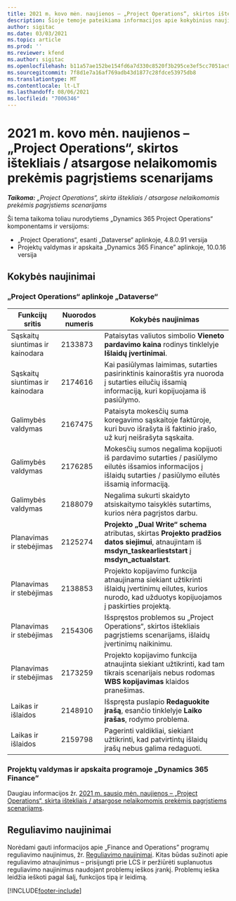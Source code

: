 ```yaml
---
title: 2021 m. kovo mėn. naujienos – „Project Operations“, skirtos ištekliais / atsargose nelaikomomis prekėmis pagrįstiems scenarijams
description: Šioje temoje pateikiama informacijos apie kokybinius naujinimus, pasiekiamus 2021 m. kovo mėn. „Project Operations”, skirtos ištekliais / atsargose nelaikomomis prekėmis pagrįstiems scenarijams, leidime.
author: sigitac
ms.date: 03/03/2021
ms.topic: article
ms.prod: ''
ms.reviewer: kfend
ms.author: sigitac
ms.openlocfilehash: b11a57ae152be154fd6a7d330c8520f3b295ce3ef5cc7051ac9b343e3bcdbe12
ms.sourcegitcommit: 7f8d1e7a16af769adb43d1877c28fdce53975db8
ms.translationtype: MT
ms.contentlocale: lt-LT
ms.lasthandoff: 08/06/2021
ms.locfileid: "7006346"
---
```

# <a name="whats-new-march-2021---project-operations-for-resourcenon-stocked-based-scenarios"></a>2021 m. kovo mėn. naujienos – „Project Operations“, skirtos ištekliais / atsargose nelaikomomis prekėmis pagrįstiems scenarijams

_**Taikoma:** „Project Operations“, skirta ištekliais / atsargose nelaikomomis prekėmis pagrįstiems scenarijams_

Ši tema taikoma toliau nurodytiems „Dynamics 365 Project Operations“ komponentams ir versijoms:

- „Project Operations“, esanti „Dataverse“ aplinkoje, 4.8.0.91 versija 
- Projektų valdymas ir apskaita „Dynamics 365 Finance” aplinkoje, 10.0.16 versija 

## <a name="quality-updates"></a>Kokybės naujinimai

### <a name="project-operations-on-dataverse"></a>„Project Operations“ aplinkoje „Dataverse“


| **Funkcijų sritis** | **Nuorodos numeris** | **Kokybės naujinimas** |
| --- | --- | --- |
| Sąskaitų siuntimas ir kainodara | 2133873 | Pataisytas valiutos simbolio **Vieneto pardavimo kaina** rodinys tinklelyje **Išlaidų įvertinimai**. |
| Sąskaitų siuntimas ir kainodara | 2174616 | Kai pasiūlymas laimimas, sutarties pasirinktinis kainoraštis yra nuoroda į sutarties eilučių išsamią informaciją, kuri kopijuojama iš pasiūlymo. |
| Galimybės valdymas | 2167475 | Pataisyta mokesčių suma koregavimo sąskaitoje faktūroje, kuri buvo išrašyta iš faktinio įrašo, už kurį neišrašyta sąskaita. |
| Galimybės valdymas | 2176285 | Mokesčių sumos negalima kopijuoti iš pardavimo sutarties / pasiūlymo eilutės išsamios informacijos į išlaidų sutarties / pasiūlymo eilutės išsamią informaciją. |
| Galimybės valdymas | 2188079 | Negalima sukurti skaidyto atsiskaitymo taisyklės sutartims, kurios nėra pagrįstos darbu. |
| Planavimas ir stebėjimas | 2125274 | **Projekto „Dual Write“ schema** atributas, skirtas **Projekto pradžios datos siejimui**, atnaujintam iš **msdyn\_taskearlieststart** į **msdyn\_actualstart**. |
| Planavimas ir stebėjimas | 2138853 | Projekto kopijavimo funkcija atnaujinama siekiant užtikrinti išlaidų įvertinimų eilutes, kurios nurodo, kad užduotys kopijuojamos į paskirties projektą. |
| Planavimas ir stebėjimas | 2154306 | Išspręstos problemos su „Project Operations“, skirtos ištekliais pagrįstiems scenarijams, išlaidų įvertinimų naikinimu. |
| Planavimas ir stebėjimas | 2173259 | Projekto kopijavimo funkcija atnaujinta siekiant užtikrinti, kad tam tikrais scenarijais nebus rodomas **WBS kopijavimas** klaidos pranešimas. |
| Laikas ir išlaidos | 2148910 | Išspręsta puslapio **Redaguokite įrašą**, esančio tinklelyje **Laiko įrašas**, rodymo problema. |
| Laikas ir išlaidos | 2159798 | Pagerinti valdikliai, siekiant užtikrinti, kad patvirtintų išlaidų įrašų nebus galima redaguoti. |

### <a name="project-management-and-accounting-on-dynamics-365-finance"></a>Projektų valdymas ir apskaita programoje „Dynamics 365 Finance”

Daugiau informacijos žr. [2021 m. sausio mėn. naujienos – „Project Operations“, skirta ištekliais / atsargose nelaikomomis prekėmis pagrįstiems scenarijams](whats-new-jan-2021-resource-based.md).

## <a name="regulatory-updates"></a>Reguliavimo naujinimai

Norėdami gauti informacijos apie „Finance and Operations” programų reguliavimo naujinimus, žr. [Reguliavimo naujinimai](/dynamics365/finance/localizations/regulatory-updates). Kitas būdas sužinoti apie reguliavimo atnaujinimus – prisijungti prie LCS ir peržiūrėti suplanuotus reguliavimo naujinimus naudojant problemų ieškos įrankį. Problemų ieška leidžia ieškoti pagal šalį, funkcijos tipą ir leidimą.


[!INCLUDE[footer-include](../includes/footer-banner.md)]